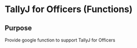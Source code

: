 # TallyJ for Officers (Functions)

## Purpose
Provide google function to support TallyJ for Officers
